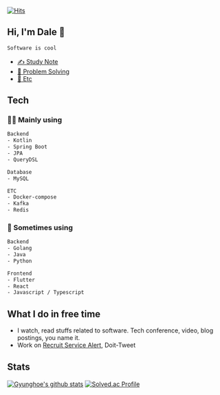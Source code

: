 [![Hits](https://hits.seeyoufarm.com/api/count/incr/badge.svg?url=https%3A%2F%2Fgithub.com%2FGummybearr&count_bg=%2379C83D&title_bg=%23555555&icon=&icon_color=%23E7E7E7&title=hits&edge_flat=false)](https://hits.seeyoufarm.com)

 
## Hi, I'm Dale 👋

```html
Software is cool
```
- [✍️ Study Note](https://velog.io/@gyunghoe)
- [🤔 Problem Solving](https://solved.ac/gyunghoe)
- [📑 Etc](https://www.notion.so/375d5c7ce35042538e7c11645111c1ba)

## Tech

### 🧑‍💻 Mainly using

```html
Backend
- Kotlin
- Spring Boot
- JPA
- QueryDSL

Database
- MySQL

ETC
- Docker-compose
- Kafka
- Redis
```

### 👀 Sometimes using
```html
Backend
- Golang
- Java
- Python

Frontend
- Flutter
- React
- Javascript / Typescript
```

## What I do in free time
- I watch, read stuffs related to software. Tech conference, video, blog postings, you name it.
- Work on [Recruit Service Alert](https://github.com/Gummybearr/Recruit_Bot_Skeleton_Code), Doit-Tweet

## Stats

[![Gyunghoe's github stats](https://github-readme-stats.vercel.app/api?username=Gummybearr&show_icons=true&hide_border=true&count_private=true)](https://github.com/Gummybearr)
[![Solved.ac Profile](http://mazassumnida.wtf/api/v2/generate_badge?boj=gyunghoe)](https://solved.ac/gyunghoe) 　

<!--
**Gummybearr/Gummybearr** is a ✨ _special_ ✨ repository because its `README.md` (this file) appears on your GitHub profile.

Here are some ideas to get you started:

- 🔭 I’m currently working on ...
- 🌱 I’m currently learning ...
- 👯 I’m looking to collaborate on ...
- 🤔 I’m looking for help with ...
- 💬 Ask me about ...
- 📫 How to reach me: ...
- 😄 Pronouns: ...
- ⚡ Fun fact: ...
-->
